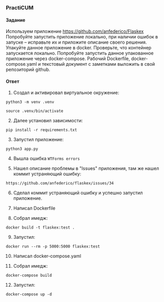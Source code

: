 ### PractiCUM

#### Задание

Используем приложение https://github.com/anfederico/Flaskex
Попробуйте запустить приложение локально, при наличии ошибок в запуске – исправьте их и приложите описание своего решения.
Упакуйте данное приложение в docker. Проверьте, что контейнер запускается локально. Попробуйте запустить данное упакованное приложение через docker-compose.
Рабочий Dockerfile, docker-compose.yaml и текстовый документ с заметками выложить в свой репозиторий github.

#### Ответ
 
 


1. Создал и активировал виртуальное окружение: 

 `python3 -m venv .venv`

 `source .venv/bin/activate`


2. Далее установил зависимости: 

`pip install -r requirements.txt`


3. Запустил приложение: 

 `python3 app.py`  

4. Вышла ошибка `WTForms errors`


5. Нашел описание проблемы в "Issues" приложения, там же нашел коммит устраняющий ошибку: 

`https://github.com/anfederico/flaskex/issues/34`


6. Сделал коммит устраняющий ошибку и успешно запустил приложение.

7. Написал Dockerfile


8. Собрал имедж:

 `docker build -t flaskex:test .`

9. Запустил:

 `docker run --rm -p 5000:5000 flaskex:test`



10. Написал docker-compose.yaml

 

11. Собрал имедж:

 `docker-compose build`

12. Запустил:

 `docker-compose up -d`
